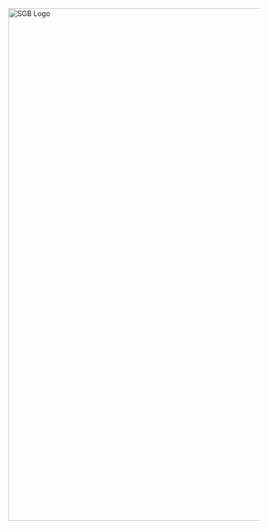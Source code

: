 <img src="https://i.postimg.cc/wjxYKZ4b/419446237-386403583902220-2565940829576292572-n.jpg" width="1028" alt="SGB Logo">
